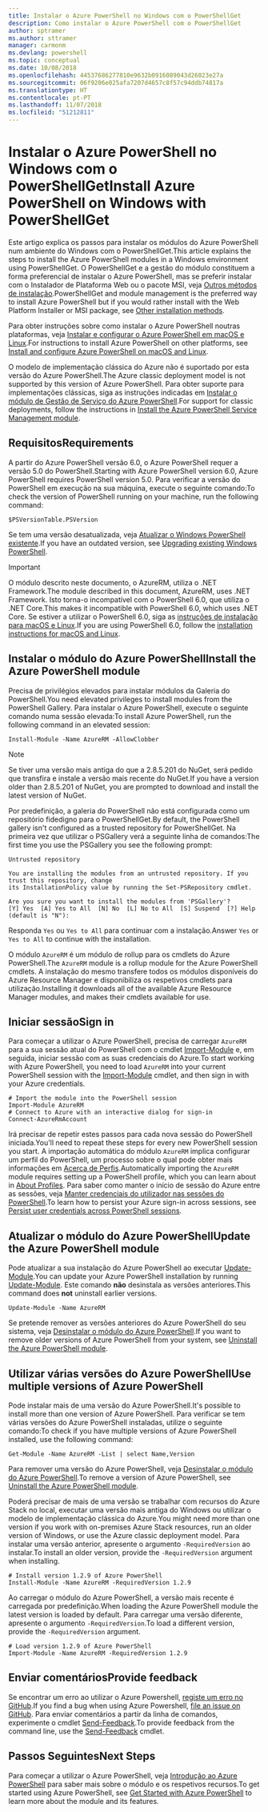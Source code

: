 ```yaml
---
title: Instalar o Azure PowerShell no Windows com o PowerShellGet
description: Como instalar o Azure PowerShell com o PowerShellGet
author: sptramer
ms.author: sttramer
manager: carmonm
ms.devlang: powershell
ms.topic: conceptual
ms.date: 10/08/2018
ms.openlocfilehash: 44537686277810e9632b0916089043d26023e27a
ms.sourcegitcommit: 06f9206e025afa7207d4657c8f57c94ddb74817a
ms.translationtype: HT
ms.contentlocale: pt-PT
ms.lasthandoff: 11/07/2018
ms.locfileid: "51212811"
---
```

# <a name="install-azure-powershell-on-windows-with-powershellget"></a><span data-ttu-id="6815c-103">Instalar o Azure PowerShell no Windows com o PowerShellGet</span><span class="sxs-lookup"><span data-stu-id="6815c-103">Install Azure PowerShell on Windows with PowerShellGet</span></span>

<span data-ttu-id="6815c-104">Este artigo explica os passos para instalar os módulos do Azure PowerShell num ambiente do Windows com o PowerShellGet.</span><span class="sxs-lookup"><span data-stu-id="6815c-104">This article explains the steps to install the Azure PowerShell modules in a Windows environment using PowerShellGet.</span></span> <span data-ttu-id="6815c-105">O PowerShellGet e a gestão do módulo constituem a forma preferencial de instalar o Azure PowerShell, mas se preferir instalar com o Instalador de Plataforma Web ou o pacote MSI, veja [Outros métodos de instalação](other-install.md).</span><span class="sxs-lookup"><span data-stu-id="6815c-105">PowerShellGet and module management is the preferred way to install Azure PowerShell but if you would rather install with the Web Platform Installer or MSI package, see [Other installation methods](other-install.md).</span></span>

<span data-ttu-id="6815c-106">Para obter instruções sobre como instalar o Azure PowerShell noutras plataformas, veja [Instalar e configurar o Azure PowerShell em macOS e Linux](install-azurermps-maclinux.md).</span><span class="sxs-lookup"><span data-stu-id="6815c-106">For instructions to install Azure PowerShell on other platforms, see [Install and configure Azure PowerShell on macOS and Linux](install-azurermps-maclinux.md).</span></span>

<span data-ttu-id="6815c-107">O modelo de implementação clássica do Azure não é suportado por esta versão do Azure PowerShell.</span><span class="sxs-lookup"><span data-stu-id="6815c-107">The Azure classic deployment model is not supported by this version of Azure PowerShell.</span></span> <span data-ttu-id="6815c-108">Para obter suporte para implementações clássicas, siga as instruções indicadas em [Instalar o módulo de Gestão de Serviço do Azure PowerShell](/powershell/azure/servicemanagement/install-azure-ps).</span><span class="sxs-lookup"><span data-stu-id="6815c-108">For support for classic deployments, follow the instructions in [Install the Azure PowerShell Service Management module](/powershell/azure/servicemanagement/install-azure-ps).</span></span>

## <a name="requirements"></a><span data-ttu-id="6815c-109">Requisitos</span><span class="sxs-lookup"><span data-stu-id="6815c-109">Requirements</span></span>

<span data-ttu-id="6815c-110">A partir do Azure PowerShell versão 6.0, o Azure PowerShell requer a versão 5.0 do PowerShell.</span><span class="sxs-lookup"><span data-stu-id="6815c-110">Starting with Azure PowerShell version 6.0, Azure PowerShell requires PowerShell version 5.0.</span></span> <span data-ttu-id="6815c-111">Para verificar a versão do PowerShell em execução na sua máquina, execute o seguinte comando:</span><span class="sxs-lookup"><span data-stu-id="6815c-111">To check the version of PowerShell running on your machine, run the following command:</span></span>

```powershell-interactive
$PSVersionTable.PSVersion
```

<span data-ttu-id="6815c-112">Se tem uma versão desatualizada, veja [Atualizar o Windows PowerShell existente](/powershell/scripting/setup/installing-windows-powershell?view=powershell-6#upgrading-existing-windows-powershell).</span><span class="sxs-lookup"><span data-stu-id="6815c-112">If you have an outdated version, see [Upgrading existing Windows PowerShell](/powershell/scripting/setup/installing-windows-powershell?view=powershell-6#upgrading-existing-windows-powershell).</span></span>

> [!IMPORTANT]
> <span data-ttu-id="6815c-113">O módulo descrito neste documento, o AzureRM, utiliza o .NET Framework.</span><span class="sxs-lookup"><span data-stu-id="6815c-113">The module described in this document, AzureRM, uses .NET Framework.</span></span> <span data-ttu-id="6815c-114">Isto torna-o incompatível com o PowerShell 6.0, que utiliza o .NET Core.</span><span class="sxs-lookup"><span data-stu-id="6815c-114">This makes it incompatible with PowerShell 6.0, which uses .NET Core.</span></span> <span data-ttu-id="6815c-115">Se estiver a utilizar o PowerShell 6.0, siga as [instruções de instalação para macOS e Linux](install-azurermps-maclinux.md).</span><span class="sxs-lookup"><span data-stu-id="6815c-115">If you are using PowerShell 6.0, follow the [installation instructions for macOS and Linux](install-azurermps-maclinux.md).</span></span>

## <a name="install-the-azure-powershell-module"></a><span data-ttu-id="6815c-116">Instalar o módulo do Azure PowerShell</span><span class="sxs-lookup"><span data-stu-id="6815c-116">Install the Azure PowerShell module</span></span>

<span data-ttu-id="6815c-117">Precisa de privilégios elevados para instalar módulos da Galeria do PowerShell.</span><span class="sxs-lookup"><span data-stu-id="6815c-117">You need elevated privileges to install modules from the PowerShell Gallery.</span></span> <span data-ttu-id="6815c-118">Para instalar o Azure PowerShell, execute o seguinte comando numa sessão elevada:</span><span class="sxs-lookup"><span data-stu-id="6815c-118">To install Azure PowerShell, run the following command in an elevated session:</span></span>

```powershell-interactive
Install-Module -Name AzureRM -AllowClobber
```

> [!NOTE]
> <span data-ttu-id="6815c-119">Se tiver uma versão mais antiga do que a 2.8.5.201 do NuGet, será pedido que transfira e instale a versão mais recente do NuGet.</span><span class="sxs-lookup"><span data-stu-id="6815c-119">If you have a version older than 2.8.5.201 of NuGet, you are prompted to download and install the latest version of NuGet.</span></span>

<span data-ttu-id="6815c-120">Por predefinição, a galeria do PowerShell não está configurada como um repositório fidedigno para o PowerShellGet.</span><span class="sxs-lookup"><span data-stu-id="6815c-120">By default, the PowerShell gallery isn't configured as a trusted repository for PowerShellGet.</span></span> <span data-ttu-id="6815c-121">Na primeira vez que utilizar o PSGallery verá a seguinte linha de comandos:</span><span class="sxs-lookup"><span data-stu-id="6815c-121">The first time you use the PSGallery you see the following prompt:</span></span>

```output
Untrusted repository

You are installing the modules from an untrusted repository. If you trust this repository, change
its InstallationPolicy value by running the Set-PSRepository cmdlet.

Are you sure you want to install the modules from 'PSGallery'?
[Y] Yes  [A] Yes to All  [N] No  [L] No to All  [S] Suspend  [?] Help (default is "N"):
```

<span data-ttu-id="6815c-122">Responda `Yes` ou `Yes to All` para continuar com a instalação.</span><span class="sxs-lookup"><span data-stu-id="6815c-122">Answer `Yes` or `Yes to All` to continue with the installation.</span></span>

<span data-ttu-id="6815c-123">O módulo `AzureRM` é um módulo de rollup para os cmdlets do Azure PowerShell.</span><span class="sxs-lookup"><span data-stu-id="6815c-123">The `AzureRM` module is a rollup module for the Azure PowerShell cmdlets.</span></span> <span data-ttu-id="6815c-124">A instalação do mesmo transfere todos os módulos disponíveis do Azure Resource Manager e disponibiliza os respetivos cmdlets para utilização.</span><span class="sxs-lookup"><span data-stu-id="6815c-124">Installing it downloads all of the available Azure Resource Manager modules, and makes their cmdlets available for use.</span></span>

## <a name="sign-in"></a><span data-ttu-id="6815c-125">Iniciar sessão</span><span class="sxs-lookup"><span data-stu-id="6815c-125">Sign in</span></span>

<span data-ttu-id="6815c-126">Para começar a utilizar o Azure PowerShell, precisa de carregar `AzureRM` para a sua sessão atual do PowerShell com o cmdlet [Import-Module](/powershell/module/Microsoft.PowerShell.Core/Import-Module) e, em seguida, iniciar sessão com as suas credenciais do Azure.</span><span class="sxs-lookup"><span data-stu-id="6815c-126">To start working with Azure PowerShell, you need to load `AzureRM` into your current PowerShell session with the [Import-Module](/powershell/module/Microsoft.PowerShell.Core/Import-Module) cmdlet, and then sign in with your Azure credentials.</span></span>

```powershell-interactive
# Import the module into the PowerShell session
Import-Module AzureRM
# Connect to Azure with an interactive dialog for sign-in
Connect-AzureRmAccount
```

<span data-ttu-id="6815c-127">Irá precisar de repetir estes passos para cada nova sessão do PowerShell iniciada.</span><span class="sxs-lookup"><span data-stu-id="6815c-127">You'll need to repeat these steps for every new PowerShell session you start.</span></span> <span data-ttu-id="6815c-128">A importação automática do módulo `AzureRM` implica configurar um perfil do PowerShell, um processo sobre o qual pode obter mais informações em [Acerca de Perfis](/powershell/module/microsoft.powershell.core/about/about_profiles).</span><span class="sxs-lookup"><span data-stu-id="6815c-128">Automatically importing the `AzureRM` module requires setting up a PowerShell profile, which you can learn about in [About Profiles](/powershell/module/microsoft.powershell.core/about/about_profiles).</span></span>
<span data-ttu-id="6815c-129">Para saber como manter o início de sessão do Azure entre as sessões, veja [Manter credenciais do utilizador nas sessões do PowerShell](context-persistence.md).</span><span class="sxs-lookup"><span data-stu-id="6815c-129">To learn how to persist your Azure sign-in across sessions, see [Persist user credentials across PowerShell sessions](context-persistence.md).</span></span>

## <a name="update-the-azure-powershell-module"></a><span data-ttu-id="6815c-130">Atualizar o módulo do Azure PowerShell</span><span class="sxs-lookup"><span data-stu-id="6815c-130">Update the Azure PowerShell module</span></span>

<span data-ttu-id="6815c-131">Pode atualizar a sua instalação do Azure PowerShell ao executar [Update-Module](/powershell/module/powershellget/update-module).</span><span class="sxs-lookup"><span data-stu-id="6815c-131">You can update your Azure PowerShell installation by running [Update-Module](/powershell/module/powershellget/update-module).</span></span> <span data-ttu-id="6815c-132">Este comando __não__ desinstala as versões anteriores.</span><span class="sxs-lookup"><span data-stu-id="6815c-132">This command does __not__ uninstall earlier versions.</span></span>

```powershell-interactive
Update-Module -Name AzureRM
```

<span data-ttu-id="6815c-133">Se pretende remover as versões anteriores do Azure PowerShell do seu sistema, veja [Desinstalar o módulo do Azure PowerShell](uninstall-azurerm-ps.md).</span><span class="sxs-lookup"><span data-stu-id="6815c-133">If you want to remove older versions of Azure PowerShell from your system, see [Uninstall the Azure PowerShell module](uninstall-azurerm-ps.md).</span></span>

## <a name="use-multiple-versions-of-azure-powershell"></a><span data-ttu-id="6815c-134">Utilizar várias versões do Azure PowerShell</span><span class="sxs-lookup"><span data-stu-id="6815c-134">Use multiple versions of Azure PowerShell</span></span>

<span data-ttu-id="6815c-135">Pode instalar mais de uma versão do Azure PowerShell.</span><span class="sxs-lookup"><span data-stu-id="6815c-135">It's possible to install more than one version of Azure PowerShell.</span></span> <span data-ttu-id="6815c-136">Para verificar se tem várias versões do Azure PowerShell instaladas, utilize o seguinte comando:</span><span class="sxs-lookup"><span data-stu-id="6815c-136">To check if you have multiple versions of Azure PowerShell installed, use the following command:</span></span>

```powershell-interactive
Get-Module -Name AzureRM -List | select Name,Version
```

<span data-ttu-id="6815c-137">Para remover uma versão do Azure PowerShell, veja [Desinstalar o módulo do Azure PowerShell](uninstall-azurerm-ps.md).</span><span class="sxs-lookup"><span data-stu-id="6815c-137">To remove a version of Azure PowerShell, see [Uninstall the Azure PowerShell module](uninstall-azurerm-ps.md).</span></span>

<span data-ttu-id="6815c-138">Poderá precisar de mais de uma versão se trabalhar com recursos do Azure Stack no local, executar uma versão mais antiga do Windows ou utilizar o modelo de implementação clássica do Azure.</span><span class="sxs-lookup"><span data-stu-id="6815c-138">You might need more than one version if you work with on-premises Azure Stack resources, run an older version of Windows, or use the Azure classic deployment model.</span></span> <span data-ttu-id="6815c-139">Para instalar uma versão anterior, apresente o argumento `-RequiredVersion` ao instalar.</span><span class="sxs-lookup"><span data-stu-id="6815c-139">To install an older version, provide the `-RequiredVersion` argument when installing.</span></span>

```powershell-interactive
# Install version 1.2.9 of Azure PowerShell
Install-Module -Name AzureRM -RequiredVersion 1.2.9
```

<span data-ttu-id="6815c-140">Ao carregar o módulo do Azure PowerShell, a versão mais recente é carregada por predefinição.</span><span class="sxs-lookup"><span data-stu-id="6815c-140">When loading the Azure PowerShell module the latest version is loaded by default.</span></span> <span data-ttu-id="6815c-141">Para carregar uma versão diferente, apresente o argumento `-RequiredVersion`.</span><span class="sxs-lookup"><span data-stu-id="6815c-141">To load a different version, provide the `-RequiredVersion` argument.</span></span>

```powershell-interactive
# Load version 1.2.9 of Azure PowerShell
Import-Module -Name AzureRM -RequiredVersion 1.2.9
```

## <a name="provide-feedback"></a><span data-ttu-id="6815c-142">Enviar comentários</span><span class="sxs-lookup"><span data-stu-id="6815c-142">Provide feedback</span></span>

<span data-ttu-id="6815c-143">Se encontrar um erro ao utilizar o Azure Powershell, [registe um erro no GitHub](https://github.com/Azure/azure-powershell/issues).</span><span class="sxs-lookup"><span data-stu-id="6815c-143">If you find a bug when using Azure Powershell, [file an issue on GitHub](https://github.com/Azure/azure-powershell/issues).</span></span>
<span data-ttu-id="6815c-144">Para enviar comentários a partir da linha de comandos, experimente o cmdlet [Send-Feedback](/powershell/module/azurerm.profile/send-feedback).</span><span class="sxs-lookup"><span data-stu-id="6815c-144">To provide feedback from the command line, use the [Send-Feedback](/powershell/module/azurerm.profile/send-feedback) cmdlet.</span></span>

## <a name="next-steps"></a><span data-ttu-id="6815c-145">Passos Seguintes</span><span class="sxs-lookup"><span data-stu-id="6815c-145">Next Steps</span></span>

<span data-ttu-id="6815c-146">Para começar a utilizar o Azure PowerShell, veja [Introdução ao Azure PowerShell](get-started-azureps.md) para saber mais sobre o módulo e os respetivos recursos.</span><span class="sxs-lookup"><span data-stu-id="6815c-146">To get started using Azure PowerShell, see [Get Started with Azure PowerShell](get-started-azureps.md) to learn more about the module and its features.</span></span>